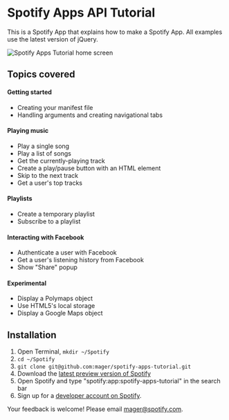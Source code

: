 # Spotify Apps API Tutorial

This is a Spotify App that explains how to make a Spotify App. All examples use the latest version of jQuery.

![Spotify Apps Tutorial home screen](https://github.com/mager/spotify-apps-tutorial/raw/master/img/spotify-apps-tutorial-v1.jpg)

## Topics covered

#### Getting started

 * Creating your manifest file
 * Handling arguments and creating navigational tabs

#### Playing music

 * Play a single song
 * Play a list of songs
 * Get the currently-playing track
 * Create a play/pause button with an HTML element
 * Skip to the next track
 * Get a user's top tracks

#### Playlists

 * Create a temporary playlist
 * Subscribe to a playlist

#### Interacting with Facebook

 * Authenticate a user with Facebook
 * Get a user's listening history from Facebook
 * Show "Share" popup

#### Experimental

 * Display a Polymaps object
 * Use HTML5's local storage
 * Display a Google Maps object


## Installation

 1. Open Terminal, `mkdir ~/Spotify`
 2. `cd ~/Spotify`
 3. `git clone git@github.com:mager/spotify-apps-tutorial.git`
 4. Download the [latest preview version of Spotify](http://developer.spotify.com/en/spotify-apps-api/preview/)
 5. Open Spotify and type "spotify:app:spotify-apps-tutorial" in the search bar
 6. Sign up for a [developer account on Spotify](http://developer.spotify.com/en/spotify-apps-api/developer-signup/).

Your feedback is welcome! Please email mager@spotify.com.

